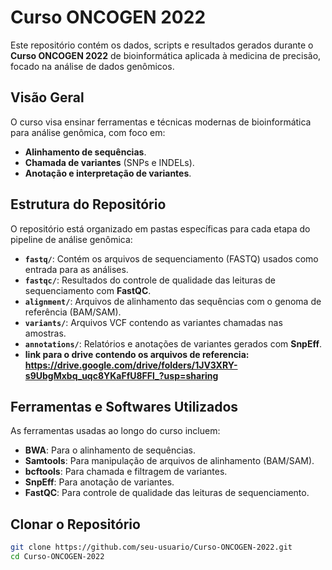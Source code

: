 # Curso ONCOGEN 2022

Este repositório contém os dados, scripts e resultados gerados durante o **Curso ONCOGEN 2022** de bioinformática aplicada à medicina de precisão, focado na análise de dados genômicos.

## Visão Geral

O curso visa ensinar ferramentas e técnicas modernas de bioinformática para análise genômica, com foco em:
- **Alinhamento de sequências**.
- **Chamada de variantes** (SNPs e INDELs).
- **Anotação e interpretação de variantes**.

## Estrutura do Repositório

O repositório está organizado em pastas específicas para cada etapa do pipeline de análise genômica:

- **`fastq/`**: Contém os arquivos de sequenciamento (FASTQ) usados como entrada para as análises.
- **`fastqc/`**: Resultados do controle de qualidade das leituras de sequenciamento com **FastQC**.
- **`alignment/`**: Arquivos de alinhamento das sequências com o genoma de referência (BAM/SAM).
- **`variants/`**: Arquivos VCF contendo as variantes chamadas nas amostras.
- **`annotations/`**: Relatórios e anotações de variantes gerados com **SnpEff**.
- **link para o drive contendo os arquivos de referencia: https://drive.google.com/drive/folders/1JV3XRY-s9UbgMxbq_uqc8YKaFfU8FFl_?usp=sharing**

## Ferramentas e Softwares Utilizados

As ferramentas usadas ao longo do curso incluem:

- **BWA**: Para o alinhamento de sequências.
- **Samtools**: Para manipulação de arquivos de alinhamento (BAM/SAM).
- **bcftools**: Para chamada e filtragem de variantes.
- **SnpEff**: Para anotação de variantes.
- **FastQC**: Para controle de qualidade das leituras de sequenciamento.

## Clonar o Repositório
```bash
git clone https://github.com/seu-usuario/Curso-ONCOGEN-2022.git
cd Curso-ONCOGEN-2022

